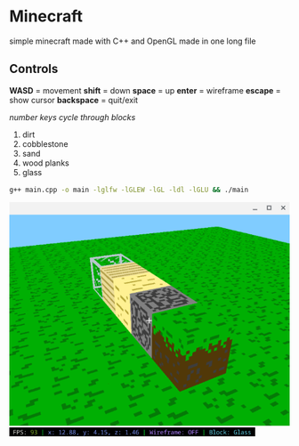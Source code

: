 # Minecraft
simple minecraft made with C++ and OpenGL made in one long file

## Controls
**WASD** = movement
**shift** = down
**space** = up
**enter** = wireframe
**escape** = show cursor
**backspace** = quit/exit

*number keys cycle through blocks*
1. dirt
2. cobblestone
3. sand
4. wood planks
5. glass


```bash
g++ main.cpp -o main -lglfw -lGLEW -lGL -ldl -lGLU && ./main
```


![gameplay](mc_example.png)
![stats](mc_stats.png)
